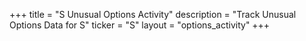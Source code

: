 +++
title = "S Unusual Options Activity"
description = "Track Unusual Options Data for S"
ticker = "S"
layout = "options_activity"
+++

